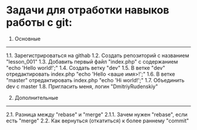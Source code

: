 Задачи для отработки навыков работы с git:
===

1. Основные
---
1.1. Зарегистрироваться на githab
1.2. Создать репозиторий с названием "lesson_001"
1.3. Добавить первый файл "index.php" с содержанием "echo 'Hello world!';"
1.4. Создать ветку "dev"
1.5. В ветке "dev" отредактировать index.php "echo 'Hello <ваше имя>!';"
1.6. В ветке "master" отредактировать index.php "echo 'Hi world!';"
1.7. Объединить dev с master
1.8. Пригласить меня, логин "DmitriyRudenskiy"

2. Дополнительные
---
2.1. Разница между "rebase" и "merge"
2.1.1. Зачем нужен "rebase", если есть "merge"
2.2. Как вернуться (откатиться) к более раннему "commit"